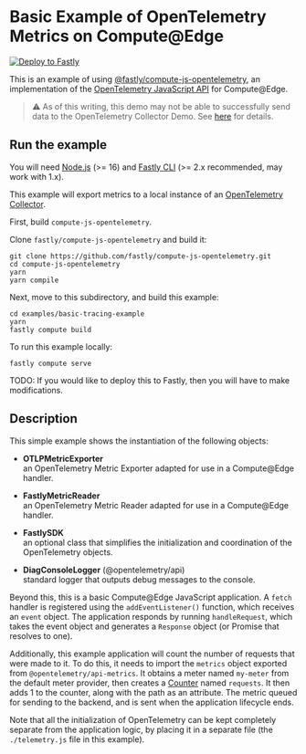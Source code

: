 # Basic Example of OpenTelemetry Metrics on Compute@Edge

[![Deploy to Fastly](https://deploy.edgecompute.app/button)](https://deploy.edgecompute.app/deploy)

This is an example of using [@fastly/compute-js-opentelemetry](https://github.com/fastly/compute-js-opentelemetry),
an implementation of the [OpenTelemetry JavaScript API](https://opentelemetry.io/docs/instrumentation/js/) for
Compute@Edge.

> :warning: As of this writing, this demo may not be able to successfully send data to the OpenTelemetry Collector Demo. See [here](../../README.md#metrics) for details.

## Run the example

You will need [Node.js](https://nodejs.org/en/) (>= 16) and [Fastly CLI](https://developer.fastly.com/reference/cli/)
(>= 2.x recommended, may work with 1.x).

This example will export metrics to a local instance of an
[OpenTelemetry Collector](https://opentelemetry.io/docs/collector/).

First, build `compute-js-opentelemetry`.

Clone `fastly/compute-js-opentelemetry` and build it:

```shell
git clone https://github.com/fastly/compute-js-opentelemetry.git
cd compute-js-opentelemetry
yarn
yarn compile
```

Next, move to this subdirectory, and build this example:

```shell
cd examples/basic-tracing-example
yarn
fastly compute build
```

To run this example locally:

```shell
fastly compute serve
```

TODO: If you would like to deploy this to Fastly, then you will have to make modifications.

## Description

This simple example shows the instantiation of the following objects:

* **OTLPMetricExporter**  
    an OpenTelemetry Metric Exporter adapted for use in a Compute@Edge handler.

* **FastlyMetricReader**  
    an OpenTelemetry Metric Reader adapted for use in a Compute@Edge handler.

* **FastlySDK**  
    an optional class that simplifies the initialization and coordination of the
    OpenTelemetry objects.

* **DiagConsoleLogger** (@opentelemetry/api)  
    standard logger that outputs debug messages to the console.

Beyond this, this is a basic Compute@Edge JavaScript application. A `fetch` handler
is registered using the `addEventListener()` function, which receives an `event` object.
The application responds by running `handleRequest`, which takes the event object and
generates a `Response` object (or Promise that resolves to one).

Additionally, this example application will count the number of requests that were
made to it. To do this, it needs to import the `metrics` object exported from
`@opentelemetry/api-metrics`. It obtains a meter named `my-meter` from the
default meter provider, then creates a [Counter](https://opentelemetry.io/docs/reference/specification/metrics/api/#counter)
named `requests`. It then adds 1 to the counter, along with the path as an attribute.
The metric queued for sending to the backend, and is sent when the application lifecycle ends.

Note that all the initialization of OpenTelemetry can be kept completely separate from
the application logic, by placing it in a separate file (the `./telemetry.js` file in
this example).
